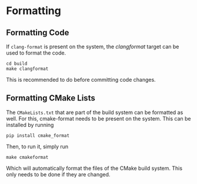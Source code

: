 # Formatting

## Formatting Code

If `clang-format` is present on the system, the *clangformat* target can be
used to format the code.

    cd build
    make clangformat

This is recommended to do before committing code changes.

## Formatting CMake Lists

The `CMakeLists.txt` that are part of the build system can be formatted as
well. For this, cmake-format needs to be present on the system. This can be
installed by running

    pip install cmake_format

Then, to run it, simply run

    make cmakeformat

Which will automatically format the files of the CMake build system. This only
needs to be done if they are changed.

